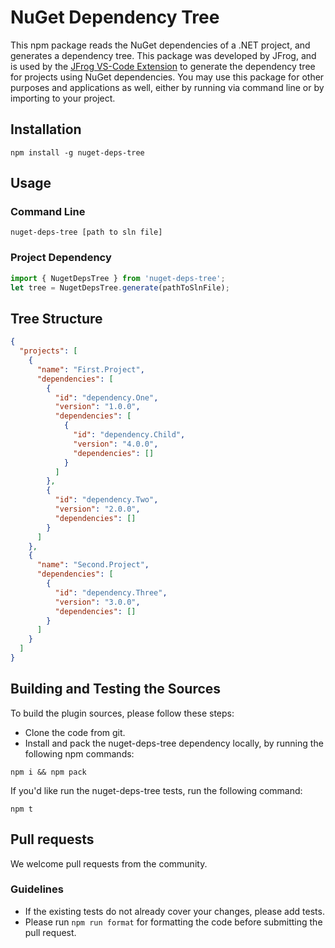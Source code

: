 # NuGet Dependency Tree

This npm package reads the NuGet dependencies of a .NET project, and generates a dependency tree.
This package was developed by JFrog, and is used by the [JFrog VS-Code Extension](https://marketplace.visualstudio.com/items?itemName=JFrog.jfrog-vscode-extension) to generate the dependency tree for projects using NuGet dependencies.
You may use this package for other purposes and applications as well, either by running via command line or by importing to your project.

## Installation
`npm install -g nuget-deps-tree`

## Usage
### Command Line
`nuget-deps-tree [path to sln file]`

### Project Dependency
```ts
import { NugetDepsTree } from 'nuget-deps-tree';
let tree = NugetDepsTree.generate(pathToSlnFile);
```

## Tree Structure
```json
{
  "projects": [
    {
      "name": "First.Project",
      "dependencies": [
        {
          "id": "dependency.One",
          "version": "1.0.0",
          "dependencies": [
            {
              "id": "dependency.Child",
              "version": "4.0.0",
              "dependencies": []
            }
          ]
        },
        {
          "id": "dependency.Two",
          "version": "2.0.0",
          "dependencies": []
        }
      ]
    },
    {
      "name": "Second.Project",
      "dependencies": [
        {
          "id": "dependency.Three",
          "version": "3.0.0",
          "dependencies": []
        }
      ]
    }
  ]
}
```

## Building and Testing the Sources
To build the plugin sources, please follow these steps:
* Clone the code from git.
* Install and pack the nuget-deps-tree dependency locally, by running the following npm commands:
```
npm i && npm pack
```
If you'd like run the nuget-deps-tree tests, run the following command:
```
npm t
```

## Pull requests

We welcome pull requests from the community.

### Guidelines

-   If the existing tests do not already cover your changes, please add tests.
-   Please run `npm run format` for formatting the code before submitting the pull request.
